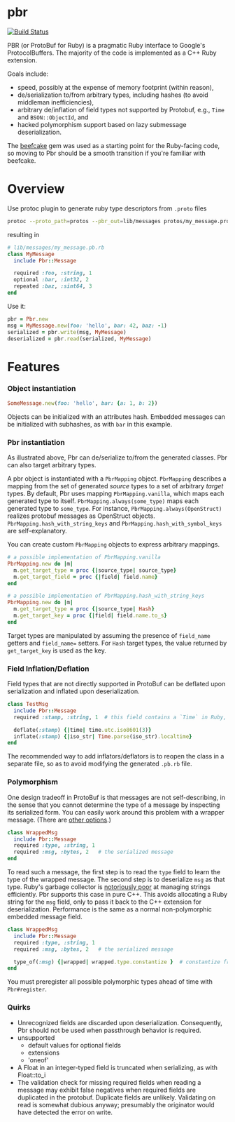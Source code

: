 # pbr
[![Build Status](https://travis-ci.org/wintonpc/pbr.svg)](https://travis-ci.org/wintonpc/pbr)

PBR (or ProtoBuf for Ruby) is a pragmatic Ruby interface to Google's ProtocolBuffers.
The majority of the code is implemented as a C++ Ruby extension.

Goals include:

- speed, possibly at the expense of memory footprint (within reason),
- de/serialization to/from arbitrary types, including hashes (to avoid middleman inefficiencies),
- arbitrary de/inflation of field types not supported by Protobuf, e.g., `Time` and `BSON::ObjectId`, and
- hacked polymorphism support based on lazy submessage deserialization.

The [beefcake](https://rubygems.org/gems/beefcake) gem was used as a starting point for the Ruby-facing code,
so moving to Pbr should be a smooth transition if you're familiar with beefcake.

# Overview

Use protoc plugin to generate ruby type descriptors from `.proto` files

```bash
protoc --proto_path=protos --pbr_out=lib/messages protos/my_message.proto
```

resulting in

```ruby
# lib/messages/my_message.pb.rb
class MyMessage
  include Pbr::Message

  required :foo, :string, 1
  optional :bar, :int32, 2
  repeated :baz, :sint64, 3
end
```

Use it:

```ruby
pbr = Pbr.new
msg = MyMessage.new(foo: 'hello', bar: 42, baz: -1)
serialized = pbr.write(msg, MyMessage)
deserialized = pbr.read(serialized, MyMessage)
```

# Features

### Object instantiation

```ruby
SomeMessage.new(foo: 'hello', bar: {a: 1, b: 2})
```

Objects can be initialized with an attributes hash.
Embedded messages can be initialized with subhashes, as with `bar` in this example.

### Pbr instantiation

As illustrated above, Pbr can de/serialize to/from the generated classes. Pbr can also target
arbitrary types.

A pbr object is instantiated with a `PbrMapping` object. `PbrMapping` describes a mapping from
the set of generated _source_ types to a set of arbitrary _target_ types. By default,
Pbr uses mapping `PbrMapping.vanilla`, which maps each generated type to itself.
`PbrMapping.always(some_type)` maps each generated type to
`some_type`. For instance, `PbrMapping.always(OpenStruct)` realizes protobuf messages as OpenStruct
objects. `PbrMapping.hash_with_string_keys` and `PbrMapping.hash_with_symbol_keys` are self-explanatory.

You can create custom `PbrMapping` objects to express arbitrary mappings.

```ruby
# a possible implementation of PbrMapping.vanilla
PbrMapping.new do |m|
  m.get_target_type = proc {|source_type| source_type}
  m.get_target_field = proc {|field| field.name}
end

# a possible implementation of PbrMapping.hash_with_string_keys
PbrMapping.new do |m|
  m.get_target_type = proc {|source_type| Hash}
  m.get_target_key = proc {|field| field.name.to_s}
end
```

Target types are manipulated by assuming the presence of `field_name` getters and `field_name=` setters.
For `Hash` target types, the value returned by `get_target_key` is used as the key.

### Field Inflation/Deflation

Field types that are not directly supported in ProtoBuf can be deflated upon serialization and
inflated upon deserialization.

```ruby
class TestMsg
  include Pbr::Message
  required :stamp, :string, 1  # this field contains a `Time` in Ruby, but is serialized as a string

  deflate(:stamp) {|time| time.utc.iso8601(3)}
  inflate(:stamp) {|iso_str| Time.parse(iso_str).localtime}
end
```

The recommended way to add inflators/deflators is to reopen the class in a separate file, so as to
avoid modifying the generated `.pb.rb` file.

### Polymorphism

One design tradeoff in ProtoBuf is that messages are not self-describing, in the sense that you
cannot determine the type of a message by inspecting its serialized form. You can easily
work around this problem with a wrapper message.
(There are [other options](http://www.indelible.org/ink/protobuf-polymorphism/).)

```ruby
class WrappedMsg
  include Pbr::Message
  required :type, :string, 1
  required :msg, :bytes, 2   # the serialized message
end
```

To read such a message, the first step is to read the `type` field to learn the type of the wrapped message.
The second step is to deserialize `msg` as that type. Ruby's garbage collector is
[notoriously poor](https://www.google.com/search?q=ruby+string+garbage+collection)
at managing strings efficiently. Pbr supports this case in pure C++. This avoids allocating a Ruby string for the
`msg` field, only to pass it back to the C++ extension for deserialization. Performance is the same as
a normal non-polymorphic embedded message field.

```ruby
class WrappedMsg
  include Pbr::Message
  required :type, :string, 1
  required :msg, :bytes, 2   # the serialized message

  type_of(:msg) {|wrapped| wrapped.type.constantize }  # constantize from activesupport
end
```

You must preregister all possible polymorphic types ahead of time with `Pbr#register`.

### Quirks

- Unrecognized fields are discarded upon deserialization. Consequently, Pbr should not be used
  when passthrough behavior is required.
- unsupported
  - default values for optional fields
  - extensions
  - 'oneof'
- A Float in an integer-typed field is truncated when serializing, as with Float::to_i
- The validation check for missing required fields when reading a message may exhibit false negatives
  when required fields are duplicated in the protobuf. Duplicate fields are unlikely.
  Validating on read is somewhat dubious anyway; presumably the originator would have
  detected the error on write.


